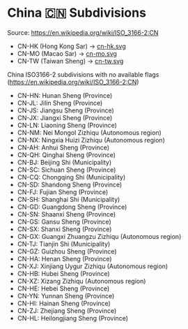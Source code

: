 # China 🇨🇳 Subdivisions

Source: https://en.wikipedia.org/wiki/ISO_3166-2:CN

* CN-HK (Hong Kong Sar) -> [cn-hk.svg](https://github.com/amckenna41/iso3166-flag-icons/blob/main/iso3166-2-icons/CN/cn-hk.svg)
* CN-MO (Macao Sar) -> [cn-mo.svg](https://github.com/amckenna41/iso3166-flag-icons/blob/main/iso3166-2-icons/CN/cn-mo.svg)
* CN-TW (Taiwan Sheng) -> [cn-tw.svg](https://github.com/amckenna41/iso3166-flag-icons/blob/main/iso3166-2-icons/CN/cn-tw.svg)

China ISO3166-2 subdivisions with no available flags (https://en.wikipedia.org/wiki/ISO_3166-2:CN)

* CN-HN: Hunan Sheng (Province)
* CN-JL: Jilin Sheng (Province)
* CN-JS: Jiangsu Sheng (Province)
* CN-JX: Jiangxi Sheng (Province)
* CN-LN: Liaoning Sheng (Province)
* CN-NM: Nei Mongol Zizhiqu (Autonomous region)
* CN-NX: Ningxia Huizi Zizhiqu (Autonomous region)
* CN-AH: Anhui Sheng (Province)
* CN-QH: Qinghai Sheng (Province)
* CN-BJ: Beijing Shi (Municipality)
* CN-SC: Sichuan Sheng (Province)
* CN-CQ: Chongqing Shi (Municipality)
* CN-SD: Shandong Sheng (Province)
* CN-FJ: Fujian Sheng (Province)
* CN-SH: Shanghai Shi (Municipality)
* CN-GD: Guangdong Sheng (Province)
* CN-SN: Shaanxi Sheng (Province)
* CN-GS: Gansu Sheng (Province)
* CN-SX: Shanxi Sheng (Province)
* CN-GX: Guangxi Zhuangzu Zizhiqu (Autonomous region)
* CN-TJ: Tianjin Shi (Municipality)
* CN-GZ: Guizhou Sheng (Province)
* CN-HA: Henan Sheng (Province)
* CN-XJ: Xinjiang Uygur Zizhiqu (Autonomous region)
* CN-HB: Hubei Sheng (Province)
* CN-XZ: Xizang Zizhiqu (Autonomous region)
* CN-HE: Hebei Sheng (Province)
* CN-YN: Yunnan Sheng (Province)
* CN-HI: Hainan Sheng (Province)
* CN-ZJ: Zhejiang Sheng (Province)
* CN-HL: Heilongjiang Sheng (Province)